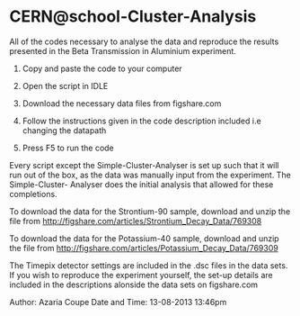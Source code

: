 CERN@school-Cluster-Analysis
================================
All of the codes necessary to analyse the data and reproduce the results presented in the Beta Transmission in Aluminium experiment.

1. Copy and paste the code to your computer

2. Open the script in IDLE

3. Download the necessary data files from figshare.com

4. Follow the instructions given in the code description
included i.e changing the datapath

5. Press F5 to run the code

Every script except the Simple-Cluster-Analyser is set up 
such that it will run out of the box, as the data was 
manually input from the experiment. The Simple-Cluster-
Analyser does the initial analysis that allowed for these 
completions.

To download the data for the Strontium-90 sample, download 
and unzip the file from 
http://figshare.com/articles/Strontium_Decay_Data/769308

To download the data for the Potassium-40 sample, download 
and unzip the file from 
http://figshare.com/articles/Potassium_Decay_Data/769309

The Timepix detector settings are included in the .dsc 
files in the data sets. If you wish to reproduce the 
experiment yourself, the set-up details are included in 
the descriptions alonside the data sets on figshare.com

Author: Azaria Coupe
Date and Time: 13-08-2013  13:46pm
 